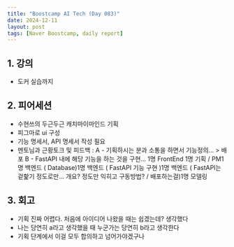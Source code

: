 ```yaml
---
title: "Boostcamp AI Tech (Day 083)"
date: 2024-12-11
layout: post
tags: [Naver Boostcamp, daily report]
---
```

## 1. 강의
- 도커 실습까지

## 2. 피어세션
- 수현쓰의 두근두근 캐치마이마인드 기획
- 피그마로 ui 구성 
- 기능 명세서, API 명세서 작성 필요
- 멘토님과 근황토크 및 피드백 :
A - 기획하시는 분과 소통을 하면서 기능정의… > 배포
B - FastAPI 내에 해당 기능을 하는 것을 구현…
1명 FrontEnd 1명 기획 / PM1명 백엔드 ( Database)1명 백엔드 ( FastAPI 기능 구현 )1명 백엔드 ( FastAPI는 겉핥기 정도로만… 개요? 정도만 익히고 구동방법? / 배포하는걸)1명 모델링

## 3. 회고
- 기획 진짜 어렵다. 처음에 아이디어 나왔을 때는 쉽겠는데? 생각했다
- 나는 당연히 a라고 생각했을 때 누군가는 당연히 b라고 생각한다
- 기획 단계에서 이걸 모두 합의하고 넘어가야겠구나